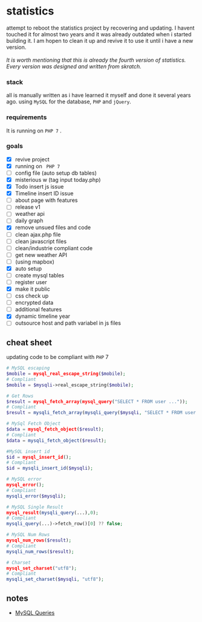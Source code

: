# statistics

attempt to reboot the statistics project by recovering and updating. 
I havent touched it for almost two years and it was already outdated when i started building it. 
I am hopen to clean it up and revive it to use it until i have a new version. 
<br><br>
*It is worth mentioning that this is already the fourth version of statistics. Every version was designed and written from skratch.*

### stack

all is manually written as i have learned it myself and done it several years ago.
using ` MySQL ` for the database, ` PHP ` and ` jQuery `.

### requirements
It is running on ` PHP 7 ` . 


### goals 
* [x] revive project
* [x] running on ` PHP 7` 
* [ ] config file (auto setup db tables)
* [x] misterious w (tag input today.php)
* [x] Todo insert js issue
* [x] Timeline insert ID issue
* [ ] about page with features
* [ ] release v1
* [ ] weather api
* [ ] daily graph
* [x] remove unsued files and code
* [ ] clean ajax.php file
* [ ] clean javascript files
* [ ] clean/industrie compliant code
* [ ] get new weather API
* [ ] (using mapbox)
* [x] auto setup
* [ ] create mysql tables
* [ ] register user
* [x] make it public
* [ ] css check up
* [ ] encrypted data
* [ ] additional features
* [x] dynamic timeline year
* [ ] outsource host and path variabel in js files

## cheat sheet
updating code to be compliant with `PHP` 7
```php 
# MySQL escaping
$mobile = mysql_real_escape_string($mobile);
# Compliant
$mobile = $mysqli->real_escape_string($mobile);

# Get Rows
$result = mysql_fetch_array(mysql_query("SELECT * FROM user ..."));
# Compliant
$result = mysqli_fetch_array(mysqli_query($mysqli, "SELECT * FROM user ..."));

# MySql Fetch Object
$data = mysql_fetch_object($result);
# Compliant
$data = mysqli_fetch_object($result);

#MySQL insert id
$id = mysql_insert_id();
# Compliant
$id = mysqli_insert_id($mysqli);

# MySQL error
mysql_error();
# Compliant
mysqli_error($mysqli);

# MySQL Single Result
mysql_result(mysqli_query(...),0);
# Compliant
mysqli_query(...)->fetch_row()[0] ?? false;

# MySQL Num Rows
mysql_num_rows($result);
# Compliant
mysqli_num_rows($result);

# Charset
mysql_set_charset("utf8");
# Compliant
mysqli_set_charset($mysqli, "utf8");
```

## notes 
- [MySQL Queries](https://websitebeaver.com/php-pdo-vs-mysqli)